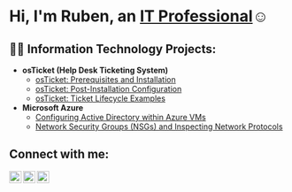 <h1>Hi, I'm Ruben, an <a href="https://linkedin.com/in/ruben-ceja-14a918228">IT Professional</a>☺</h1>

<h2>👨‍💻 Information Technology Projects:</h2>

- <b>osTicket (Help Desk Ticketing System)</b>
  - [osTicket: Prerequisites and Installation](https://github.com/rubenceja56/osticket-prereqs)
  - [osTicket: Post-Installation Configuration](https://github.com/rubenceja56/post-install-config)
  - [osTicket: Ticket Lifecycle Examples](https://github.com/rubenceja56/ticket-lifecycle)
- <b>Microsoft Azure</b>
  - [Configuring Active Directory within Azure VMs](https://github.com/rubenceja56/configure-ad)
  - [Network Security Groups (NSGs) and Inspecting Network Protocols](https://github.com/rubenceja56/azure-network-protocols)

<h2>Connect with me:</h2>

[<img align="left" alt="Josh | Twitter" width="22px" src="https://cdn.jsdelivr.net/npm/simple-icons@v3/icons/twitter.svg" />][twitter]
[<img align="left" alt="Josh | LinkedIn" width="22px" src="https://cdn.jsdelivr.net/npm/simple-icons@v3/icons/linkedin.svg" />][linkedin]
[<img align="left" alt="Josh | Instagram" width="22px" src="https://cdn.jsdelivr.net/npm/simple-icons@v3/icons/instagram.svg" />][instagram]

[twitter]: https://twitter.com/Josh
[instagram]: https://www.instagram.com/Josh
[linkedin]: https://linkedin.com/in/Josh
